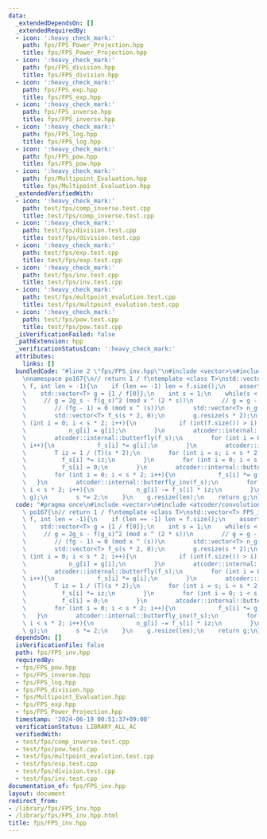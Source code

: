 ```yaml
---
data:
  _extendedDependsOn: []
  _extendedRequiredBy:
  - icon: ':heavy_check_mark:'
    path: fps/FPS_Power_Projection.hpp
    title: fps/FPS_Power_Projection.hpp
  - icon: ':heavy_check_mark:'
    path: fps/FPS_division.hpp
    title: fps/FPS_division.hpp
  - icon: ':heavy_check_mark:'
    path: fps/FPS_exp.hpp
    title: fps/FPS_exp.hpp
  - icon: ':heavy_check_mark:'
    path: fps/FPS_inverse.hpp
    title: fps/FPS_inverse.hpp
  - icon: ':heavy_check_mark:'
    path: fps/FPS_log.hpp
    title: fps/FPS_log.hpp
  - icon: ':heavy_check_mark:'
    path: fps/FPS_pow.hpp
    title: fps/FPS_pow.hpp
  - icon: ':heavy_check_mark:'
    path: fps/Multipoint_Evaluation.hpp
    title: fps/Multipoint_Evaluation.hpp
  _extendedVerifiedWith:
  - icon: ':heavy_check_mark:'
    path: test/fps/comp_inverse.test.cpp
    title: test/fps/comp_inverse.test.cpp
  - icon: ':heavy_check_mark:'
    path: test/fps/division.test.cpp
    title: test/fps/division.test.cpp
  - icon: ':heavy_check_mark:'
    path: test/fps/exp.test.cpp
    title: test/fps/exp.test.cpp
  - icon: ':heavy_check_mark:'
    path: test/fps/inv.test.cpp
    title: test/fps/inv.test.cpp
  - icon: ':heavy_check_mark:'
    path: test/fps/multpoint_evalution.test.cpp
    title: test/fps/multpoint_evalution.test.cpp
  - icon: ':heavy_check_mark:'
    path: test/fps/pow.test.cpp
    title: test/fps/pow.test.cpp
  _isVerificationFailed: false
  _pathExtension: hpp
  _verificationStatusIcon: ':heavy_check_mark:'
  attributes:
    links: []
  bundledCode: "#line 2 \"fps/FPS_inv.hpp\"\n#include <vector>\n#include <atcoder/convolution>\n\
    \nnamespace po167{\n// return 1 / f\ntemplate <class T>\nstd::vector<T> FPS_inv(std::vector<T>\
    \ f, int len = -1){\n    if (len == -1) len = f.size();\n    assert(f[0] != 0);\n\
    \    std::vector<T> g = {1 / f[0]};\n    int s = 1;\n    while(s < len){\n   \
    \     // g = 2g_s - f(g_s)^2 (mod x ^ (2 * s))\n        // g = g - (fg - 1)g\n\
    \        // (fg - 1) = 0 (mod x ^ (s))\n        std::vector<T> n_g(s * 2, 0);\n\
    \        std::vector<T> f_s(s * 2, 0);\n        g.resize(s * 2);\n        for\
    \ (int i = 0; i < s * 2; i++){\n            if (int(f.size()) > i) f_s[i] = f[i];\n\
    \            n_g[i] = g[i];\n        }\n        atcoder::internal::butterfly(g);\n\
    \        atcoder::internal::butterfly(f_s);\n        for (int i = 0; i < s * 2;\
    \ i++){\n            f_s[i] *= g[i];\n        }\n        atcoder::internal::butterfly_inv(f_s);\n\
    \        T iz = 1 / (T)(s * 2);\n        for (int i = s; i < s * 2; i++){\n  \
    \          f_s[i] *= iz;\n        }\n        for (int i = 0; i < s; i++){\n  \
    \          f_s[i] = 0;\n        }\n        atcoder::internal::butterfly(f_s);\n\
    \        for (int i = 0; i < s * 2; i++){\n            f_s[i] *= g[i];\n     \
    \   }\n        atcoder::internal::butterfly_inv(f_s);\n        for (int i = s;\
    \ i < s * 2; i++){\n            n_g[i] -= f_s[i] * iz;\n        }\n        std::swap(n_g,\
    \ g);\n        s *= 2;\n    }\n    g.resize(len);\n    return g;\n}\n}\n"
  code: "#pragma once\n#include <vector>\n#include <atcoder/convolution>\n\nnamespace\
    \ po167{\n// return 1 / f\ntemplate <class T>\nstd::vector<T> FPS_inv(std::vector<T>\
    \ f, int len = -1){\n    if (len == -1) len = f.size();\n    assert(f[0] != 0);\n\
    \    std::vector<T> g = {1 / f[0]};\n    int s = 1;\n    while(s < len){\n   \
    \     // g = 2g_s - f(g_s)^2 (mod x ^ (2 * s))\n        // g = g - (fg - 1)g\n\
    \        // (fg - 1) = 0 (mod x ^ (s))\n        std::vector<T> n_g(s * 2, 0);\n\
    \        std::vector<T> f_s(s * 2, 0);\n        g.resize(s * 2);\n        for\
    \ (int i = 0; i < s * 2; i++){\n            if (int(f.size()) > i) f_s[i] = f[i];\n\
    \            n_g[i] = g[i];\n        }\n        atcoder::internal::butterfly(g);\n\
    \        atcoder::internal::butterfly(f_s);\n        for (int i = 0; i < s * 2;\
    \ i++){\n            f_s[i] *= g[i];\n        }\n        atcoder::internal::butterfly_inv(f_s);\n\
    \        T iz = 1 / (T)(s * 2);\n        for (int i = s; i < s * 2; i++){\n  \
    \          f_s[i] *= iz;\n        }\n        for (int i = 0; i < s; i++){\n  \
    \          f_s[i] = 0;\n        }\n        atcoder::internal::butterfly(f_s);\n\
    \        for (int i = 0; i < s * 2; i++){\n            f_s[i] *= g[i];\n     \
    \   }\n        atcoder::internal::butterfly_inv(f_s);\n        for (int i = s;\
    \ i < s * 2; i++){\n            n_g[i] -= f_s[i] * iz;\n        }\n        std::swap(n_g,\
    \ g);\n        s *= 2;\n    }\n    g.resize(len);\n    return g;\n}\n}"
  dependsOn: []
  isVerificationFile: false
  path: fps/FPS_inv.hpp
  requiredBy:
  - fps/FPS_pow.hpp
  - fps/FPS_inverse.hpp
  - fps/FPS_log.hpp
  - fps/FPS_division.hpp
  - fps/Multipoint_Evaluation.hpp
  - fps/FPS_exp.hpp
  - fps/FPS_Power_Projection.hpp
  timestamp: '2024-06-19 00:51:37+09:00'
  verificationStatus: LIBRARY_ALL_AC
  verifiedWith:
  - test/fps/comp_inverse.test.cpp
  - test/fps/pow.test.cpp
  - test/fps/multpoint_evalution.test.cpp
  - test/fps/exp.test.cpp
  - test/fps/division.test.cpp
  - test/fps/inv.test.cpp
documentation_of: fps/FPS_inv.hpp
layout: document
redirect_from:
- /library/fps/FPS_inv.hpp
- /library/fps/FPS_inv.hpp.html
title: fps/FPS_inv.hpp
---
```


